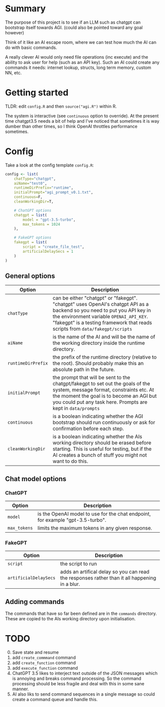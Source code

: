 # Summary
The purpose of this project is to see if an LLM such as chatgpt can bootstrap itself towards AGI. (could also be pointed toward any goal however)

Think of it like an AI escape room, where we can test how much the AI can do with basic commands.

A really clever AI would only need file operations (inc execute) and the ability to ask user for help (such as an API key). Such an AI could create any commands it needs: internet lookup, structs, long term memory, custom NN, etc.

# Getting started

TLDR: edit `config.R` and then `source("agi.R")` within R.

The system is interactive (see `continuous` option to override). At the present time chatgpt3.5 needs a bit of help and I've noticed that sometimes it is way dumber than other times, so I think OpenAI throttles performance sometimes.

# Config

Take a look at the config template `config.R`:

```r
config <- list(
	chatType="chatgpt",
	aiName="test0",
	runtimeDirPrefix="runtime",
	initialPrompt="agi_prompt_v0.1.txt",
	continuous=F,
	cleanWorkingDir=T,

	# ChatGPT options
	chatgpt = list(
		model = "gpt-3.5-turbo",
		max_tokens = 1024
	),

	# FakeGPT options
	fakegpt = list(
		script = "create_file_test",
		artificialDelaySecs = 1
	)
)
```

## General options

| Option  | Description |
| ------- | ----------- |
|`chatType` | can be either "chatgpt" or "fakegpt". "chatgpt" uses OpenAI's chatgpt API as a backend so you need to put you API key in the environment variable `OPENAI_API_KEY`. "fakegpt" is a testing framework that reads scripts from `data/fakegpt/scripts`|
| `aiName` | is the name of the AI and will be the name of the working directory inside the runtime directory.|
| `runtimeDirPrefix` | the prefix of the runtime directory (relative to the root). Should probably make this an absolute path in the future.|
| `initialPrompt` | the prompt that will be sent to the chatgpt/fakegpt to set out the goals of the system, message format, constraints etc. At the moment the goal is to become an AGI but you could put any task here. Prompts are kept in `data/prompts`|
| `continuous` | is a boolean indicating whether the AGI bootstrap should run continuously or ask for confirmation before each step.|
|`cleanWorkingDir` |is a boolean indicating whether the AIs working directory should be erased before starting. This is useful for testing, but if the AI creates a bunch of stuff you might not want to do this.|

## Chat model options
### ChatGPT

| Option  | Description |
| ------- | ----------- |
| `model` | is the OpenAI model to use for the chat endpoint, for example "gpt-3.5-turbo". |
| `max_tokens` | limits the maximum tokens in any given response. |

### FakeGPT

| Option  | Description |
| ------- | ----------- |
| `script`| the script to run |
| `artificialDelaySecs` | adds an artifical delay so you can read the responses rather than it all happening in a blur. |

## Adding commands

The commands that have so far been defined are in the `commands` directory. These are copied to the AIs working directory upon initialisation.

# TODO

0. Save state and resume
1. add `create_commmand` command
2. add `create_function` command
3. add `execute_function` command
4. ChatGPT 3.5 likes to interject text outside of the JSON messages which is annoying and breaks command processing. So the command processing should be less fragile and deal with this in some sane manner.
5. AI also liks to send command sequences in a single message so could create a command queue and handle this.
